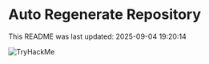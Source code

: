 # Auto Regenerate Repository

This README was last updated: 2025-09-04 19:20:14

 ![TryHackMe](https://tryhackme.com/badge/533634)